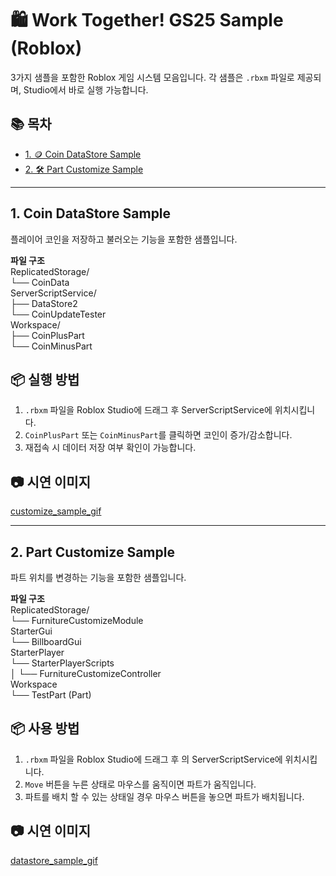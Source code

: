 # 🛍️ Work Together! GS25 Sample (Roblox)

3가지 샘플을 포함한 Roblox 게임 시스템 모음입니다. 각 샘플은 `.rbxm` 파일로 제공되며, Studio에서 바로 실행 가능합니다.  

## 📚 목차

- [1. 🪙 Coin DataStore Sample](#1-coin-datastore-sample)  
- [2. 🛠️ Part Customize Sample](#2-part-customize-sample)  

---

## 1. Coin DataStore Sample
플레이어 코인을 저장하고 불러오는 기능을 포함한 샘플입니다.  

**파일 구조**  
ReplicatedStorage/  
└── CoinData  
ServerScriptService/  
├── DataStore2  
└── CoinUpdateTester  
Workspace/  
├── CoinPlusPart  
└── CoinMinusPart   

## 📦 실행 방법
1. `.rbxm` 파일을 Roblox Studio에 드래그 후 ServerScriptService에 위치시킵니다.
2. `CoinPlusPart` 또는 `CoinMinusPart`를 클릭하면 코인이 증가/감소합니다.  
3. 재접속 시 데이터 저장 여부 확인이 가능합니다.

## 📷 시연 이미지
[customize_sample_gif](https://github.com/user-attachments/assets/b49534bf-10d4-471b-b518-70ff7ea8efde) 

---

## 2. Part Customize Sample  
파트 위치를 변경하는 기능을 포함한 샘플입니다.

**파일 구조**  
ReplicatedStorage/  
└── FurnitureCustomizeModule  
StarterGui  
└── BillboardGui  
StarterPlayer  
└── StarterPlayerScripts  
│ └── FurnitureCustomizeController  
Workspace  
└── TestPart (Part)  

## 📦 사용 방법
1. `.rbxm` 파일을 Roblox Studio에 드래그 후 의 ServerScriptService에 위치시킵니다.  
2. `Move` 버튼을 누른 상태로 마우스를 움직이면 파트가 움직입니다.  
3. 파트를 배치 할 수 있는 상태일 경우 마우스 버튼을 놓으면 파트가 배치됩니다.  

## 📷 시연 이미지 
[datastore_sample_gif](https://github.com/user-attachments/assets/8220e361-4b2c-4782-9226-7f70f9e0f006)
